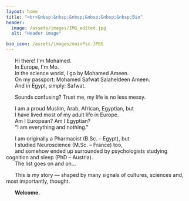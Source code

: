 ```yaml
---
layout: home
title: "<br>&nbsp;&nbsp;&nbsp;&nbsp;&nbsp;&nbsp;Bio"
header:
  image: /assets/images/IMG_edited.jpg
  alt: "Header image"

bio_icon: /assets/images/mainPic.JPEG
---
```


&nbsp;&nbsp;&nbsp;&nbsp;&nbsp;&nbsp;Hi there! I'm Mohamed.  
&nbsp;&nbsp;&nbsp;&nbsp;&nbsp;&nbsp;In Europe, I'm Mo.  
&nbsp;&nbsp;&nbsp;&nbsp;&nbsp;&nbsp;In the science world, I go by Mohamed Ameen.  
&nbsp;&nbsp;&nbsp;&nbsp;&nbsp;&nbsp;On my passport: Mohamed Safwat Salaheldeen Ameen.  
&nbsp;&nbsp;&nbsp;&nbsp;&nbsp;&nbsp;And in Egypt, simply: Safwat.  

&nbsp;&nbsp;&nbsp;&nbsp;&nbsp;&nbsp;Sounds confusing? Trust me, my life is no less messy.  

&nbsp;&nbsp;&nbsp;&nbsp;&nbsp;&nbsp;I am a proud Muslim, Arab, African, Egyptian, but  
&nbsp;&nbsp;&nbsp;&nbsp;&nbsp;&nbsp;I have lived most of my adult life in Europe.  
&nbsp;&nbsp;&nbsp;&nbsp;&nbsp;&nbsp;Am I European? Am I Egyptian?  
&nbsp;&nbsp;&nbsp;&nbsp;&nbsp;&nbsp;"I am everything and nothing."  

&nbsp;&nbsp;&nbsp;&nbsp;&nbsp;&nbsp;I am originally a Pharmacist (B.Sc. – Egypt), but  
&nbsp;&nbsp;&nbsp;&nbsp;&nbsp;&nbsp;I studied Neuroscience (M.Sc. – France) too,  
&nbsp;&nbsp;&nbsp;&nbsp;&nbsp;&nbsp;and somehow ended up surrounded by psychologists studying cognition and sleep (PhD – Austria).  
&nbsp;&nbsp;&nbsp;&nbsp;&nbsp;&nbsp;The list goes on and on...  

&nbsp;&nbsp;&nbsp;&nbsp;&nbsp;&nbsp;This is my story — shaped by many signals of cultures, sciences and, most importantly, thought.  

&nbsp;&nbsp;&nbsp;&nbsp;&nbsp;&nbsp;**Welcome.**